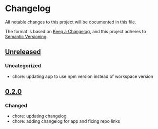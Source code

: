 # Changelog

All notable changes to this project will be documented in this file.

The format is based on [Keep a Changelog](https://keepachangelog.com/en/1.0.0/),
and this project adheres to [Semantic Versioning](https://semver.org/spec/v2.0.0.html).

## [Unreleased]

### Uncategorized

- chore: updating app to use npm version instead of workspace version

## [0.2.0]

### Changed

- chore: updating changelog
- chore: adding changelog for app and fixing repo links

[Unreleased]: https://github.com/georgewrmarshall/monorepo-synchronized-test/compare/@georgewrmarshall/app@0.2.0...HEAD
[0.2.0]: https://github.com/georgewrmarshall/monorepo-synchronized-test/releases/tag/@georgewrmarshall/app@0.2.0
